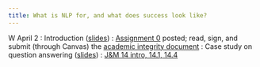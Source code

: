 ```yaml
---
title: What is NLP for, and what does success look like?
---
```


W April 2
: Introduction ([slides](https://docs.google.com/presentation/d/1unOUYMNU7aa1bJTXWYuJ68oTiH48y1E1LGvj5gl__ps/edit?usp=sharing))
  : [Assignment 0](../assets/docs/A0.pdf) posted; read, sign, and submit (through Canvas) the
  [academic integrity document](../assets/docs/academic-integrity.pdf)
: Case study on question answering ([slides](https://docs.google.com/presentation/d/1UUgDto4bHrvyU5sO3yALyFs97RADeeiRqMGLzJnKTXU/edit?usp=sharing))
  : [J&M 14 intro, 14.1, 14.4](https://web.stanford.edu/~jurafsky/slp3/14.pdf)
